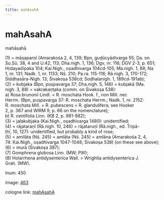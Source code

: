 ```yaml
---
title: mahAsahA
---
```


# mahAsahA

mahāsahā  <div n="P" />(1) = māṣaparṇī (Amarakośa 2, 4, 139; Bpn, guḍūcyādivarga 55; Ḍa. on <div n="lb" />Su.Sū. 38, 4 and U.42, 113; Dha.nigh. 1, 136; Dgv, nr. 116; DGV 2-3, p. 651; <div n="lb" />Hṛdayadīpaka 104; Kai.Nigh., oṣadhivarga 104cd-105; Ma.nigh. 1, 88; Na <div n="lb" />1, nr. 131; Nadk. 1, nr. 1133; Nś. 210; Pa.ra. 115-116; Rā.nigh. 3, 170-172; <div n="lb" />Siddhasāra-Nigh. 13; Śivakoṣa 538cd; Soḍhalanigh. 1, 189cd-191ab); <div n="P" />(2) = kubjaka (Bpn, puṣpavarga 37; Dha.nigh. 5, 146) = kubjakā (Ma. <div n="lb" />nigh. 3, 88) = vakrakaṇṭaka (comm. on Śivakoṣa 538): <div n="lb" />a) Rosa brunonii Lindl. = R. moschata Hook. f., non Mill. nec <div n="lb" />Herrm. (Bpn, puṣpavarga 37: R. moschata Herrm.; Nadk. 1, nr. 2152: <div n="lb" />R. moschata Mill. = R. pubescens = R. glandulifera; see Hooker <div n="lb" />2, p. 367 and WIRM 9, p. 66 on the nomenclature); <div n="lb" />b) R. centifolia Linn. (KB 2, p. 981-982); <div n="P" />(3) = jalakubjaka (Kai.Nigh., oṣadhivarga 1480): unidentified; <div n="P" />(4) = rājataraṇī (Rā.nigh. 10, 246) = rājataruṇī (Rā.nigh., ed. Tripā- <div n="lb" />ṭhī, 10, 127): unidentified, but probably a kind of rose; <div n="P" />(5) = amilāta (Nś. 245) = amlāta (Nś. 245) = amlāna (Amarakośa 2, 4, <div n="lb" />74: Kai.Nigh., oṣadhivarga 1047-1048; Śivakoṣa 538) (on these see above); <div n="P" />(6) = murā (Śivakoṣa 387); <div n="P" />(7) Gomphrena globosa Linn. (MW; PW); <div n="P" />(8) Holarrhena antidysenterica Wall. = Wrightia antidysenterica J. <div n="lb" />Grah. (MW).

lnum: 450

image: [463](https://www.sanskrit-lexicon.uni-koeln.de/scans/csl-apidev/servepdf.php?dict=snp&page=463)

cologne link: [mahAsahA](https://sanskrit-lexicon.uni-koeln.de/scans/csl-apidev/getword.php?dict=snp&key=mahAsahA)


